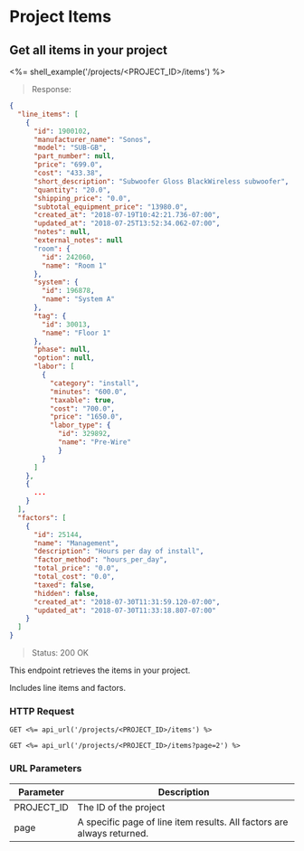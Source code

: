 # Project Items

## Get all items in your project

<%= shell_example('/projects/<PROJECT_ID>/items') %>

> Response:

```json
{
  "line_items": [
    {
      "id": 1900102,
      "manufacturer_name": "Sonos",
      "model": "SUB-GB",
      "part_number": null,
      "price": "699.0",
      "cost": "433.38",
      "short_description": "Subwoofer Gloss BlackWireless subwoofer",
      "quantity": "20.0",
      "shipping_price": "0.0",
      "subtotal_equipment_price": "13980.0",
      "created_at": "2018-07-19T10:42:21.736-07:00",
      "updated_at": "2018-07-25T13:52:34.062-07:00",
      "notes": null,
      "external_notes": null
      "room": {
        "id": 242060,
        "name": "Room 1"
      },
      "system": {
        "id": 196878,
        "name": "System A"
      },
      "tag": {
        "id": 30013,
        "name": "Floor 1"
      },
      "phase": null,
      "option": null,
      "labor": [
        {
          "category": "install",
          "minutes": "600.0",
          "taxable": true,
          "cost": "700.0",
          "price": "1650.0",
          "labor_type": {
            "id": 329892,
            "name": "Pre-Wire"
            }
        }
      ]
    },
    {
      ...
    }
  ],
  "factors": [
    {
      "id": 25144,
      "name": "Management",
      "description": "Hours per day of install",
      "factor_method": "hours_per_day",
      "total_price": "0.0",
      "total_cost": "0.0",
      "taxed": false,
      "hidden": false,
      "created_at": "2018-07-30T11:31:59.120-07:00",
      "updated_at": "2018-07-30T11:33:18.807-07:00"
    }
  ]
}
```

> Status: 200 OK

This endpoint retrieves the items in your project.

Includes line items and factors.

### HTTP Request

`GET <%= api_url('/projects/<PROJECT_ID>/items') %>`

`GET <%= api_url('/projects/<PROJECT_ID>/items?page=2') %>`

### URL Parameters

Parameter | Description
--------- | -----------
PROJECT_ID | The ID of the project
page | A specific page of line item results. All factors are always returned.
